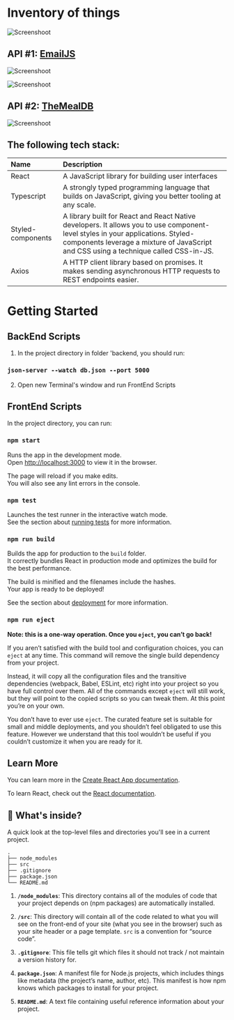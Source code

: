 # Inventory of things
![Screenshoot](https://drive.google.com/uc?export=view&id=1Gv764QilKKek4-9KAio65hwFuDYgSxty)

## API #1: [EmailJS](https://www.emailjs.com)
![Screenshoot](https://drive.google.com/uc?export=view&id=1H0jdwl_yDAQMPiwOBEpUqAmSjhYkFOOY)

![Screenshoot](https://drive.google.com/uc?export=view&id=1GpQGaozWP8rEFTchP4kEYVc0FyhVPcgQ)

## API #2: [TheMealDB](https://www.themealdb.com/api.php)
![Screenshoot](https://drive.google.com/uc?export=view&id=1GovR6oWPoMAw4sQ2hx05AyzxWUWJqiZI)

## The following tech stack:
Name | Description
| :---- | :---|
React |  A JavaScript library for building user interfaces
Typescript |  A strongly typed programming language that builds on JavaScript, giving you better tooling at any scale. 
Styled-components | A library built for React and React Native developers. It allows you to use component-level styles in your applications. Styled-components leverage a mixture of JavaScript and CSS using a technique called CSS-in-JS.
Axios | A HTTP client library based on promises. It makes sending asynchronous HTTP requests to REST endpoints easier.

# Getting Started 

## BackEnd Scripts

1. In the project directory in folder 'backend, you should run:

### `json-server --watch db.json --port 5000`

2. Open new Terminal's window and run FrontEnd Scripts


## FrontEnd Scripts

 In the project directory, you can run:

### `npm start`

Runs the app in the development mode.\
Open [http://localhost:3000](http://localhost:3000) to view it in the browser.

The page will reload if you make edits.\
You will also see any lint errors in the console.

### `npm test`

Launches the test runner in the interactive watch mode.\
See the section about [running tests](https://facebook.github.io/create-react-app/docs/running-tests) for more information.

### `npm run build`

Builds the app for production to the `build` folder.\
It correctly bundles React in production mode and optimizes the build for the best performance.

The build is minified and the filenames include the hashes.\
Your app is ready to be deployed!

See the section about [deployment](https://facebook.github.io/create-react-app/docs/deployment) for more information.

### `npm run eject`

**Note: this is a one-way operation. Once you `eject`, you can’t go back!**

If you aren’t satisfied with the build tool and configuration choices, you can `eject` at any time. This command will remove the single build dependency from your project.

Instead, it will copy all the configuration files and the transitive dependencies (webpack, Babel, ESLint, etc) right into your project so you have full control over them. All of the commands except `eject` will still work, but they will point to the copied scripts so you can tweak them. At this point you’re on your own.

You don’t have to ever use `eject`. The curated feature set is suitable for small and middle deployments, and you shouldn’t feel obligated to use this feature. However we understand that this tool wouldn’t be useful if you couldn’t customize it when you are ready for it.

## Learn More

You can learn more in the [Create React App documentation](https://facebook.github.io/create-react-app/docs/getting-started).

To learn React, check out the [React documentation](https://reactjs.org/).

## 🧐 What's inside?

A quick look at the top-level files and directories you'll see in a current project.

    .
    ├── node_modules
    ├── src
    ├── .gitignore
    ├── package.json
    └── README.md

1. **`/node_modules`**: This directory contains all of the modules of code that your project depends on (npm packages) are automatically installed.

2. **`/src`**: This directory will contain all of the code related to what you will see on the front-end of your site (what you see in the browser) such as your site header or a page template. `src` is a convention for “source code”.

3. **`.gitignore`**: This file tells git which files it should not track / not maintain a version history for.

4. **`package.json`**: A manifest file for Node.js projects, which includes things like metadata (the project’s name, author, etc). This manifest is how npm knows which packages to install for your project.

5. **`README.md`**: A text file containing useful reference information about your project.